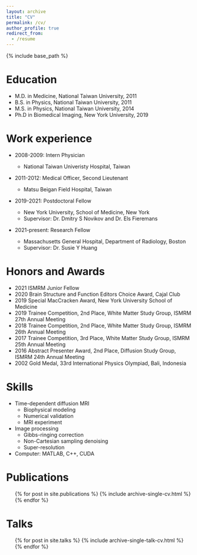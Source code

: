 ```yaml
---
layout: archive
title: "CV"
permalink: /cv/
author_profile: true
redirect_from:
  - /resume
---
```


{% include base_path %}

Education
======
* M.D. in Medicine, National Taiwan University, 2011
* B.S. in Physics, National Taiwan University, 2011
* M.S. in Physics, National Taiwan University, 2014
* Ph.D in Biomedical Imaging, New York University, 2019

Work experience
======
* 2008-2009: Intern Physician
  * National Taiwan Univeristy Hospital, Taiwan
  
* 2011-2012: Medical Officer, Second Lieutenant
  * Matsu Beigan Field Hospital, Taiwan

* 2019-2021: Postdoctoral Fellow
  * New York University, School of Medicine, New York
  * Supervisor: Dr. Dmitry S Novikov and Dr. Els Fieremans

* 2021-present: Research Fellow
  * Massachusetts General Hospital, Department of Radiology, Boston
  * Supervisor: Dr. Susie Y Huang

Honors and Awards
======
* 2021 ISMRM Junior Fellow
* 2020 Brain Structure and Function Editors Choice Award, Cajal Club
* 2019 Special MacCracken Award, New York University School of Medicine
* 2019 Trainee Competition, 2nd Place, White Matter Study Group, ISMRM 27th Annual Meeting
* 2018 Trainee Competition, 2nd Place, White Matter Study Group, ISMRM 26th Annual Meeting
* 2017 Trainee Competition, 3rd Place, White Matter Study Group, ISMRM 25th Annual Meeting
* 2016 Abstract Presenter Award, 2nd Place, Diffusion Study Group, ISMRM 24th Annual Meeting
* 2002 Gold Medal, 33rd International Physics Olympiad, Bali, Indonesia

Skills
======
* Time-dependent diffusion MRI
  * Biophysical modeling
  * Numerical validation
  * MRI experiment
* Image processing
  * Gibbs-ringing correction
  * Non-Cartesian sampling denoising
  * Super-resolution
* Computer: MATLAB, C++, CUDA

Publications
======
  <ul>{% for post in site.publications %}
    {% include archive-single-cv.html %}
  {% endfor %}</ul>
  
Talks
======
  <ul>{% for post in site.talks %}
    {% include archive-single-talk-cv.html %}
  {% endfor %}</ul>
  
  
